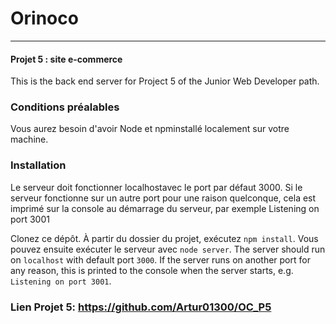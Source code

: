 # Orinoco

---

#### Projet 5 : site e-commerce



This is the back end server for Project 5 of the Junior Web Developer path.

### Conditions préalables ###

Vous aurez besoin d'avoir Node et npminstallé localement sur votre machine.

### Installation ###

Le serveur doit fonctionner localhostavec le port par défaut 3000. Si le serveur fonctionne sur un autre port pour une raison quelconque, cela est imprimé sur la console au démarrage du serveur, par exemple Listening on port 3001

Clonez ce dépôt.
À partir du dossier du projet, exécutez `npm install`. Vous pouvez ensuite exécuter le serveur avec `node server`. 
The server should run on `localhost` with default port `3000`. If the
server runs on another port for any reason, this is printed to the
console when the server starts, e.g. `Listening on port 3001`.


### Lien Projet 5: https://github.com/Artur01300/OC_P5
